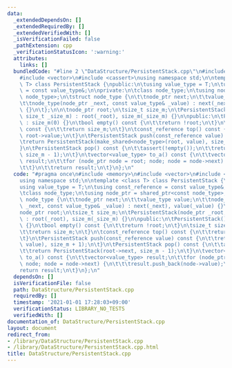 ```yaml
---
data:
  _extendedDependsOn: []
  _extendedRequiredBy: []
  _extendedVerifiedWith: []
  _isVerificationFailed: false
  _pathExtension: cpp
  _verificationStatusIcon: ':warning:'
  attributes:
    links: []
  bundledCode: "#line 2 \"DataStructure/PersistentStack.cpp\"\n#include <memory>\n\
    #include <vector>\n#include <cassert>\nusing namespace std;\n\ntemplate <class\
    \ T> class PersistentStack {\npublic:\n\tusing value_type = T;\n\tusing const_reference\
    \ = const value_type&;\n\nprivate:\n\tclass node_type;\n\tusing node_ptr = shared_ptr<const\
    \ node_type>;\n\tstruct node_type {\n\t\tnode_ptr next;\n\t\tvalue_type value;\n\
    \t\tnode_type(node_ptr _next, const value_type& _value) : next(_next), value(_value)\
    \ {}\n\t};\n\n\tnode_ptr root;\n\tsize_t size_m;\n\tPersistentStack(node_ptr _root,\
    \ size_t _size_m) : root(_root), size_m(_size_m) {}\n\npublic:\n\tPersistentStack()\
    \ : size_m(0) {}\n\tbool empty() const {\n\t\treturn !root;\n\t}\n\tsize_t size()\
    \ const {\n\t\treturn size_m;\n\t}\n\tconst_reference top() const {\n\t\treturn\
    \ root->value;\n\t}\n\tPersistentStack push(const_reference value) const {\n\t\
    \treturn PersistentStack(make_shared<node_type>(root, value), size_m + 1);\n\t\
    }\n\tPersistentStack pop() const {\n\t\tassert(!empty());\n\t\treturn PersistentStack(root->next,\
    \ size_m - 1);\n\t}\n\tvector<value_type> to_a() const {\n\t\tvector<value_type>\
    \ result;\n\t\tfor (node_ptr node = root; node; node = node->next) {\n\t\t\tresult.push_back(node->value);\n\
    \t\t}\n\t\treturn result;\n\t}\n};\n"
  code: "#pragma once\n#include <memory>\n#include <vector>\n#include <cassert>\n\
    using namespace std;\n\ntemplate <class T> class PersistentStack {\npublic:\n\t\
    using value_type = T;\n\tusing const_reference = const value_type&;\n\nprivate:\n\
    \tclass node_type;\n\tusing node_ptr = shared_ptr<const node_type>;\n\tstruct\
    \ node_type {\n\t\tnode_ptr next;\n\t\tvalue_type value;\n\t\tnode_type(node_ptr\
    \ _next, const value_type& _value) : next(_next), value(_value) {}\n\t};\n\n\t\
    node_ptr root;\n\tsize_t size_m;\n\tPersistentStack(node_ptr _root, size_t _size_m)\
    \ : root(_root), size_m(_size_m) {}\n\npublic:\n\tPersistentStack() : size_m(0)\
    \ {}\n\tbool empty() const {\n\t\treturn !root;\n\t}\n\tsize_t size() const {\n\
    \t\treturn size_m;\n\t}\n\tconst_reference top() const {\n\t\treturn root->value;\n\
    \t}\n\tPersistentStack push(const_reference value) const {\n\t\treturn PersistentStack(make_shared<node_type>(root,\
    \ value), size_m + 1);\n\t}\n\tPersistentStack pop() const {\n\t\tassert(!empty());\n\
    \t\treturn PersistentStack(root->next, size_m - 1);\n\t}\n\tvector<value_type>\
    \ to_a() const {\n\t\tvector<value_type> result;\n\t\tfor (node_ptr node = root;\
    \ node; node = node->next) {\n\t\t\tresult.push_back(node->value);\n\t\t}\n\t\t\
    return result;\n\t}\n};\n"
  dependsOn: []
  isVerificationFile: false
  path: DataStructure/PersistentStack.cpp
  requiredBy: []
  timestamp: '2021-01-01 17:28:03+09:00'
  verificationStatus: LIBRARY_NO_TESTS
  verifiedWith: []
documentation_of: DataStructure/PersistentStack.cpp
layout: document
redirect_from:
- /library/DataStructure/PersistentStack.cpp
- /library/DataStructure/PersistentStack.cpp.html
title: DataStructure/PersistentStack.cpp
---
```

